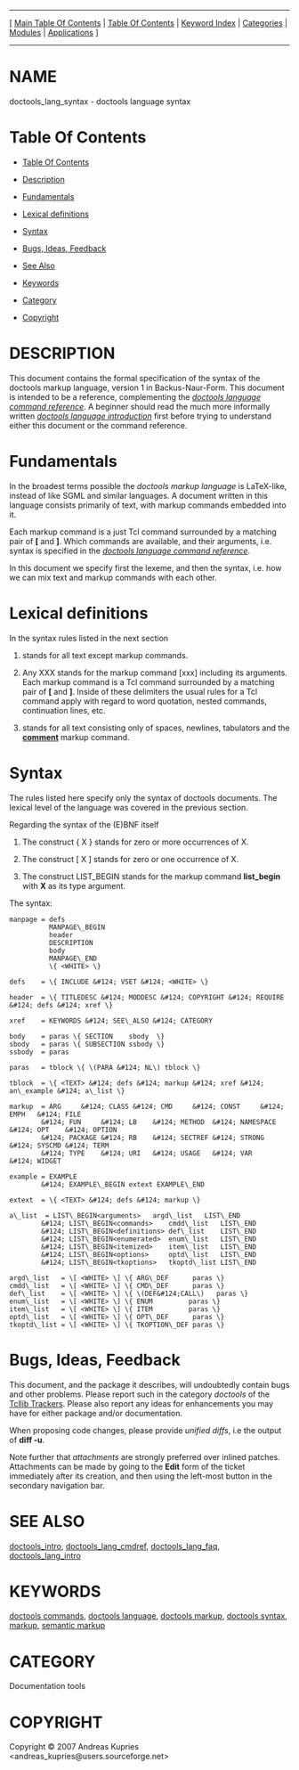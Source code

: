 
[//000000001]: # (doctools\_lang\_syntax \- Documentation tools)
[//000000002]: # (Generated from file 'doctools\_lang\_syntax\.man' by tcllib/doctools with format 'markdown')
[//000000003]: # (Copyright &copy; 2007 Andreas Kupries <andreas\_kupries@users\.sourceforge\.net>)
[//000000004]: # (doctools\_lang\_syntax\(n\) 1\.0 tcllib "Documentation tools")

<hr> [ <a href="../../../../toc.md">Main Table Of Contents</a> &#124; <a
href="../../../toc.md">Table Of Contents</a> &#124; <a
href="../../../../index.md">Keyword Index</a> &#124; <a
href="../../../../toc0.md">Categories</a> &#124; <a
href="../../../../toc1.md">Modules</a> &#124; <a
href="../../../../toc2.md">Applications</a> ] <hr>

# NAME

doctools\_lang\_syntax \- doctools language syntax

# <a name='toc'></a>Table Of Contents

  - [Table Of Contents](#toc)

  - [Description](#section1)

  - [Fundamentals](#section2)

  - [Lexical definitions](#section3)

  - [Syntax](#section4)

  - [Bugs, Ideas, Feedback](#section5)

  - [See Also](#seealso)

  - [Keywords](#keywords)

  - [Category](#category)

  - [Copyright](#copyright)

# <a name='description'></a>DESCRIPTION

This document contains the formal specification of the syntax of the doctools
markup language, version 1 in Backus\-Naur\-Form\. This document is intended to be
a reference, complementing the *[doctools language command
reference](doctools\_lang\_cmdref\.md)*\. A beginner should read the much more
informally written *[doctools language
introduction](doctools\_lang\_intro\.md)* first before trying to understand
either this document or the command reference\.

# <a name='section2'></a>Fundamentals

In the broadest terms possible the *doctools markup language* is LaTeX\-like,
instead of like SGML and similar languages\. A document written in this language
consists primarily of text, with markup commands embedded into it\.

Each markup command is a just Tcl command surrounded by a matching pair of
__\[__ and __\]__\. Which commands are available, and their arguments, i\.e\.
syntax is specified in the *[doctools language command
reference](doctools\_lang\_cmdref\.md)*\.

In this document we specify first the lexeme, and then the syntax, i\.e\. how we
can mix text and markup commands with each other\.

# <a name='section3'></a>Lexical definitions

In the syntax rules listed in the next section

  1. <TEXT> stands for all text except markup commands\.

  1. Any XXX stands for the markup command \[xxx\] including its arguments\. Each
     markup command is a Tcl command surrounded by a matching pair of __\[__
     and __\]__\. Inside of these delimiters the usual rules for a Tcl command
     apply with regard to word quotation, nested commands, continuation lines,
     etc\.

  1. <WHITE> stands for all text consisting only of spaces, newlines, tabulators
     and the __[comment](\.\./\.\./\.\./\.\./index\.md\#comment)__ markup command\.

# <a name='section4'></a>Syntax

The rules listed here specify only the syntax of doctools documents\. The lexical
level of the language was covered in the previous section\.

Regarding the syntax of the \(E\)BNF itself

  1. The construct \{ X \} stands for zero or more occurrences of X\.

  1. The construct \[ X \] stands for zero or one occurrence of X\.

  1. The construct LIST\_BEGIN<X> stands for the markup command
     __list\_begin__ with __X__ as its type argument\.

The syntax:

    manpage = defs
              MANPAGE\_BEGIN
              header
              DESCRIPTION
              body
              MANPAGE\_END
              \{ <WHITE> \}

    defs    = \{ INCLUDE &#124; VSET &#124; <WHITE> \}

    header  = \{ TITLEDESC &#124; MODDESC &#124; COPYRIGHT &#124; REQUIRE &#124; defs &#124; xref \}

    xref    = KEYWORDS &#124; SEE\_ALSO &#124; CATEGORY

    body    = paras \{ SECTION    sbody  \}
    sbody   = paras \{ SUBSECTION ssbody \}
    ssbody  = paras

    paras   = tblock \{ \(PARA &#124; NL\) tblock \}

    tblock  = \{ <TEXT> &#124; defs &#124; markup &#124; xref &#124; an\_example &#124; a\_list \}

    markup  = ARG     &#124; CLASS &#124; CMD     &#124; CONST     &#124; EMPH   &#124; FILE
            &#124; FUN     &#124; LB    &#124; METHOD  &#124; NAMESPACE &#124; OPT    &#124; OPTION
            &#124; PACKAGE &#124; RB    &#124; SECTREF &#124; STRONG    &#124; SYSCMD &#124; TERM
            &#124; TYPE    &#124; URI   &#124; USAGE   &#124; VAR       &#124; WIDGET

    example = EXAMPLE
            &#124; EXAMPLE\_BEGIN extext EXAMPLE\_END

    extext  = \{ <TEXT> &#124; defs &#124; markup \}

    a\_list  = LIST\_BEGIN<arguments>   argd\_list   LIST\_END
            &#124; LIST\_BEGIN<commands>    cmdd\_list   LIST\_END
            &#124; LIST\_BEGIN<definitions> def\_list    LIST\_END
            &#124; LIST\_BEGIN<enumerated>  enum\_list   LIST\_END
            &#124; LIST\_BEGIN<itemized>    item\_list   LIST\_END
            &#124; LIST\_BEGIN<options>     optd\_list   LIST\_END
            &#124; LIST\_BEGIN<tkoptions>   tkoptd\_list LIST\_END

    argd\_list   = \[ <WHITE> \] \{ ARG\_DEF      paras \}
    cmdd\_list   = \[ <WHITE> \] \{ CMD\_DEF      paras \}
    def\_list    = \[ <WHITE> \] \{ \(DEF&#124;CALL\)   paras \}
    enum\_list   = \[ <WHITE> \] \{ ENUM         paras \}
    item\_list   = \[ <WHITE> \] \{ ITEM         paras \}
    optd\_list   = \[ <WHITE> \] \{ OPT\_DEF      paras \}
    tkoptd\_list = \[ <WHITE> \] \{ TKOPTION\_DEF paras \}

# <a name='section5'></a>Bugs, Ideas, Feedback

This document, and the package it describes, will undoubtedly contain bugs and
other problems\. Please report such in the category *doctools* of the [Tcllib
Trackers](http://core\.tcl\.tk/tcllib/reportlist)\. Please also report any ideas
for enhancements you may have for either package and/or documentation\.

When proposing code changes, please provide *unified diffs*, i\.e the output of
__diff \-u__\.

Note further that *attachments* are strongly preferred over inlined patches\.
Attachments can be made by going to the __Edit__ form of the ticket
immediately after its creation, and then using the left\-most button in the
secondary navigation bar\.

# <a name='seealso'></a>SEE ALSO

[doctools\_intro](doctools\_intro\.md),
[doctools\_lang\_cmdref](doctools\_lang\_cmdref\.md),
[doctools\_lang\_faq](doctools\_lang\_faq\.md),
[doctools\_lang\_intro](doctools\_lang\_intro\.md)

# <a name='keywords'></a>KEYWORDS

[doctools commands](\.\./\.\./\.\./\.\./index\.md\#doctools\_commands), [doctools
language](\.\./\.\./\.\./\.\./index\.md\#doctools\_language), [doctools
markup](\.\./\.\./\.\./\.\./index\.md\#doctools\_markup), [doctools
syntax](\.\./\.\./\.\./\.\./index\.md\#doctools\_syntax),
[markup](\.\./\.\./\.\./\.\./index\.md\#markup), [semantic
markup](\.\./\.\./\.\./\.\./index\.md\#semantic\_markup)

# <a name='category'></a>CATEGORY

Documentation tools

# <a name='copyright'></a>COPYRIGHT

Copyright &copy; 2007 Andreas Kupries <andreas\_kupries@users\.sourceforge\.net>
